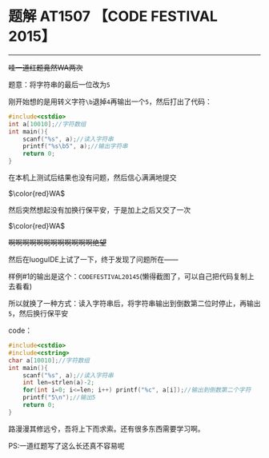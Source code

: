 # 题解 AT1507 【CODE FESTIVAL 2015】
------------
~~哇一道红题竟然WA两次~~

题意：将字符串的最后一位改为`5`

刚开始想的是用转义字符`\b`退掉`4`再输出一个`5`，然后打出了代码：
```cpp
#include<cstdio>
int a[10010];//字符数组 
int main(){
	scanf("%s", a);//读入字符串 
	printf("%s\b5", a);//输出字符串 
	return 0;
}
```
在本机上测试后结果也没有问题，然后信心满满地提交

$\color{red}WA$

然后突然想起没有加换行保平安，于是加上之后又交了一次

$\color{red}WA$

~~啊啊啊啊啊啊啊啊啊啊啊啊绝望~~

然后在luoguIDE上试了一下，终于发现了问题所在——

样例#1的输出是这个：`CODEFESTIVAL20145`(懒得截图了，可以自己把代码复制上去看看)

所以就换了一种方式：读入字符串后，将字符串输出到倒数第二位时停止，再输出`5`，然后换行保平安

code：
```cpp
#include<cstdio>
#include<cstring>
char a[10010];//字符数组 
int main(){
    scanf("%s", a);//读入字符串 
    int len=strlen(a)-2;
    for(int i=0; i<=len; i++) printf("%c", a[i]);//输出到倒数第二个字符 
    printf("5\n");//输出5 
    return 0;
}
```
路漫漫其修远兮，吾将上下而求索。还有很多东西需要学习啊。

PS:一道红题写了这么长还真不容易呢